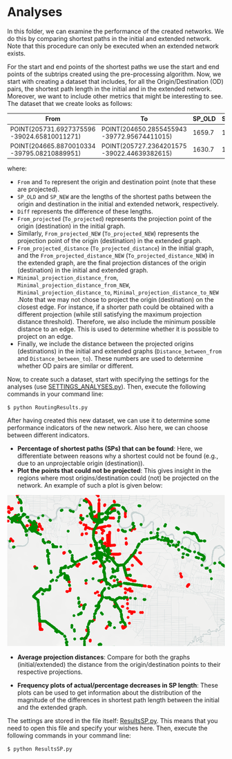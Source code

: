 # Analyses 
In this folder, we can examine the performance of the created networks. We do this by comparing shortest paths in the initial and extended network. Note that this procedure can only be executed when an extended network exists. 

For the start and end points of the shortest paths we use the start and end points of the subtrips created using the pre-processing algorithm. Now, we start with creating a dataset that includes, for all the Origin/Destination (OD) pairs, the shortest path length in the initial and in the extended network. Moreover, we want to include other metrics that might be interesting to see. The dataset that we create looks as follows:

From | To | SP_OLD | SP_NEW | Diff | From_projected | Minimal_projection_distance_from | From_projected_distance | To_projected | Minimal_projection_distance_to | To_projected_distance | From_projected_NEW | Minimal_projection_distance_from_NEW | From_projected_distance_NEW | To_projected_NEW |	Minimal_projection_distance_to_NEW | To_projected_distance_NEW | Distance_between_from | Distance_between_to
 --- |--- |--- | --- |--- |--- |--- |--- |--- |--- |--- |---| ---| --- |--- |--- |--- |---|---
POINT(205731.6927375596 -39024.65810011271)	| POINT(204650.2855455943 -39772.95674411015)	| 1659.7	| 1659.7 | 0.0	| (205734.13828451364, -39024.15897507633)	| 2.5	| 2.5	| (204646.862610691, -39775.039426025236) |	4.0 |	4.0	| (205734.13828451364, -39024.15897507633)	| 2.5	| 2.5	| (204646.862610691, -39775.039426025236) |	4.0 |	4.0 |	0.0 |	0.0 
POINT(204665.8870010334 -39795.08210889951) |	POINT(205727.2364201575 -39022.44639382615)	| 1630.7	| 1627.7	| 3.1	| (204660.90277633906, -39798.11475629857)	| 5.8	| 5.8	| (205733.5267317863, -39021.16256976572) |	6.4	| 6.4	| (204660.90277633906, -39798.11475629857)	| 5.8	| 5.8	| (205734.13828451364, -39024.15897507633) | 6.4	| 6.4	| 0.0	| 3.1

where: 
- `From` and `To` represent the origin and destination point (note that these are projected).
- `SP_OLD` and `SP_NEW` are the lengths of the shortest paths between the origin and destination in the initial and extended network, respectively. 
- `Diff` represents the difference of these lengths.
- `From_projected` (`To_projected`) represents the projection point of the origin (destination) in the initial graph. 
- Similarly, `From_projected_NEW` (`To_projected_NEW`) represents the projection point of the origin (destination) in the extended graph. 
- `From_projected_distance` (`To_projected_distance`) in the initial graph, and the `From_projected_distance_NEW` (`To_projected_distance_NEW`) in the extended graph, are the final projection distances of the origin (destination) in the initial and extended graph.
- `Minimal_projection_distance_from`, `Minimal_projection_distance_from_NEW`, `Minimal_projection_distance_to`, `Minimal_projection_distance_to_NEW` .Note that we may not chose to project the origin (destination) on the closest edge. For instance, if a shorter path could be obtained with a different projection (while still satisfying the maximum projection distance threshold). Therefore, we also include the minimum possible distance to an edge. This is used to determine whether it is possible to project on an edge. 
- Finally, we include the distance between the projected origins (destinations) in the initial and extended graphs (`Distance_between_from` and `Distance_between_to`). These numbers are used to determine whether OD pairs are similar or different. 

Now, to create such a dataset, start with specifying the settings for the analyses (use [SETTINGS_ANALYSES.py](https://github.com/valentijnstienen/PEMPEM-paper/blob/main/Analyses/SETTINGS_ANALYSES.py)). Then, execute the following commands in your command line:

```
$ python RoutingResults.py
```





After having created this new dataset, we can use it to determine some performance indicators of the new network. Also here, we can choose between different indicators. 

- **Percentage of shortest paths (SPs) that can be found**: Here, we differentiate between reasons why a shortest could not be found (e.g., due to an unprojectable origin (destination)). 
- **Plot the points that could not be projected**: This gives insight in the regions where most origins/destination could (not) be projected on the network. An example of such a plot is given below:

<img src="readmefigures/projectable_points_plot.png" width="600">

- **Average projection distances**: Compare for both the graphs (initial/extended) the distance from the origin/destination points to their respective projections.

- **Frequency plots of actual/percentage decreases in SP length**: These plots can be used to get information about the distribution of the magnitude of the differences in shortest path length between the initial and the extended graph.

The settings are stored in the file itself: [ResultsSP.py](https://github.com/valentijnstienen/PEMPEM-paper/blob/main/Analyses/ResultsSP.py). This means that you need to open this file and specify your wishes here. Then, execute the following commands in your command line:

```
$ python ResultsSP.py
```
